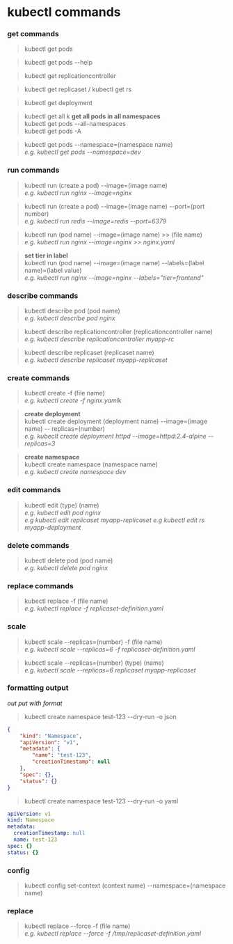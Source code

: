 # kubectl commands


### get commands
> kubectl get pods

> kubectl get pods --help

> kubectl get replicationcontroller

> kubectl get replicaset / kubectl get rs

> kubectl get deployment

> kubectl get all
k
> **get all pods in all namespaces** </br>
> kubectl get pods --all-namespaces </br>
> kubectl get pods -A


> kubectl get pods --namespace=(namespace name) </br>
> *e.g. kubectl get pods --namespace=dev*

### run commands
> kubectl run (create a pod) --image=(image name) </br>
*e.g. kubectl run nginx --image=nginx*

> kubectl run (create a pod) --image=(image name) --port=(port number) </br>
> *e.g. kubectl run redis --image=redis --port=6379*

> kubectl run (pod name) --image=(image name) >> (file name) </br>
*e.g. kubectl run nginx --image=nginx >> nginx.yaml*

> **set tier in label** </br>
> kubectl run (pod name) --image=(image name) --labels=(label name)=(label value) </br>
> *e.g. kubectl run nginx --image=nginx --labels="tier=frontend"*

### describe commands
> kubectl describe pod (pod name) </br>
*e.g. kubectl describe pod nginx*

> kubectl describe replicationcontroller (replicationcontroller name) </br>
*e.g. kubectl describe replicationcontroller myapp-rc*

> kubectl describe replicaset (replicaset name) </br>
*e.g. kubectl describe replicaset myapp-replicaset*

### create commands
> kubectl create -f (file name) </br> 
*e.g. kubectl create -f nginx.yaml*k

> **create deployment** </br>
> kubectl create deployment (deployment name) --image=(image name) -- replicas=(number)</br>
*e.g. kubeclt create deployment httpd --image=httpd:2.4-alpine --replicas=3*

> **create namespace** </br>
> kubectl create namespace (namespace name) </br>
> *e.g. kubectl create namespace dev*


### edit commands
> kubectl edit (type) (name) </br>
*e.g. kubectl edit pod nginx </br>*
*e.g kubectl edit replicaset myapp-replicaset*
*e.g kubectl edit rs myapp-deployment*
### delete commands
> kubectl delete pod (pod name) </br>
*e.g. kubectl delete pod nginx*


### replace commands
> kubectl replace -f (file name) </br>
*e.g. kubectl replace -f replicaset-definition.yaml*


### scale
> kubectl scale --replicas=(number) -f (file name) </br>
*e.g. kubectl scale --replicas=6 -f replicaset-definition.yaml*

> kubectl scale --replicas=(number) (type) (name) </br>
*e.g. kubectl scale --replicas=6 replicaset myapp-replicaset*



### formatting output
*out put with format*
> kubectl create namespace test-123 --dry-run -o json
```json
{
    "kind": "Namespace",
    "apiVersion": "v1",
    "metadata": {
        "name": "test-123",
        "creationTimestamp": null
    },
    "spec": {},
    "status": {}
}
```

> kubectl create namespace test-123 --dry-run -o yaml
```yaml
apiVersion: v1
kind: Namespace
metadata:
  creationTimestamp: null
  name: test-123
spec: {}
status: {}
```

### config
> kubectl config set-context (context name) --namespace=(namespace name) </br>

### replace
> kubectl replace --force -f (file name) </br>
> *e.g. kubectl replace --force -f /tmp/replicaset-definition.yaml*